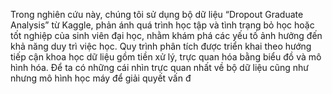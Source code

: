 Trong nghiên cứu này, chúng tôi
 sử dụng bộ dữ liệu “Dropout Graduate Analysis” từ
 Kaggle, phản ánh quá trình học tập và tình trạng bỏ
 học hoặc tốt nghiệp của sinh viên đại học, nhằm khám
 phá các yếu tố ảnh hưởng đến khả năng duy trì việc
 học. Quy trình phân tích được triển khai theo hướng
 tiếp cận khoa học dữ liệu gồm tiền xử lý, trực quan
 hóa bằng biểu đồ và mô hình hóa. Để ta có những cái
 nhìn trực quan nhất về bộ dữ liệu cũng như nhưng
 mô hình học máy để giải quyết vấn đ
